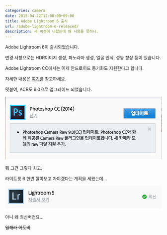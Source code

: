 ```yaml
---
categories: camera
date: 2015-04-22T12:00:00+09:00
title: Adobe Lightroom 6 출시
url: /adobe-lightroom-6-released/
description: 새 버전이 나왔는데 왜 사용을 못하니.
---
```


Adobe Lightroom 6이 출시되었습니다.

변경 사항으로는 HDR이미지 생성, 파노라마 생성, 얼굴 인식, 성능 향상 등이 있습니다.

Adobe Lightroom CC에서는 이제 안드로이드 동기화도 지원한다고 합니다.

자세한 내용은 [여기](http://www.adobe.com/kr/products/photoshop-lightroom/features.html)를 참고하세요.

덧붙여, ACR도 9.0으로 업그레이드 되었습니다.

![포토샵 업데이트](01.png)

뭐 그건 그렇다 치고.

라이트룸 6 한번 깔아보고 자야겠다는 계획을 세웠는데...

![업데이트 되지 않은 라이트룸](02.png)

아니 왜 최신버전요...

~~일해라 어도비~~
